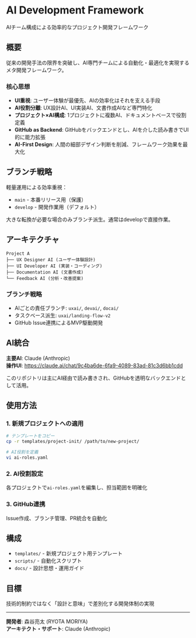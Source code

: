 # AI Development Framework

AIチーム構成による効率的なプロジェクト開発フレームワーク

## 概要

従来の開発手法の限界を突破し、AI専門チームによる自動化・最適化を実現するメタ開発フレームワーク。

### 核心思想

- **UI重視**: ユーザー体験が最優先、AIの効率化はそれを支える手段
- **AI役割分離**: UX設計AI、UI実装AI、文書作成AIなど専門特化
- **プロジェクト×AI構成**: 1プロジェクトに複数AI、ドキュメントベースで役割定義
- **GitHub as Backend**: GitHubをバックエンドとし、AIを介した読み書きでUI的に能力拡張
- **AI-First Design**: 人間の細部デザイン判断を削減、フレームワーク効果を最大化

## ブランチ戦略

軽量運用による効率重視：

- `main` - 本番リリース用（保護）
- `develop` - 開発作業用（デフォルト）

大きな転換が必要な場合のみブランチ派生。通常はdevelopで直接作業。

## アーキテクチャ

```
Project A
├── UX Designer AI (ユーザー体験設計)
├── UI Developer AI (実装・コーディング)
├── Documentation AI (文書作成)
└── Feedback AI (分析・改善提案)
```

### ブランチ戦略
- AIごとの責任ブランチ: `uxai/`, `devai/`, `docai/`
- タスクベース派生: `uxai/landing-flow-v2`
- GitHub Issue連携によるMVP駆動開発

## AI統合

**主要AI**: Claude (Anthropic)  
**操作UI**: https://claude.ai/chat/9c4ba6de-6fa9-4089-83ad-81c3d6bb1cdd

このリポジトリは主にAI経由で読み書きされ、GitHubを透明なバックエンドとして活用。

## 使用方法

### 1. 新規プロジェクトへの適用

```bash
# テンプレートをコピー
cp -r templates/project-init/ /path/to/new-project/

# AI役割を定義
vi ai-roles.yaml
```

### 2. AI役割設定

各プロジェクトで`ai-roles.yaml`を編集し、担当範囲を明確化

### 3. GitHub連携

Issue作成、ブランチ管理、PR統合を自動化

## 構成

- `templates/` - 新規プロジェクト用テンプレート
- `scripts/` - 自動化スクリプト
- `docs/` - 設計思想・運用ガイド

## 目標

技術的制約ではなく「設計と意味」で差別化する開発体制の実現

---

**開発者**: 森谷亮太 (RYOTA MORIYA)  
**アーキテクト・サポート**: Claude (Anthropic)
